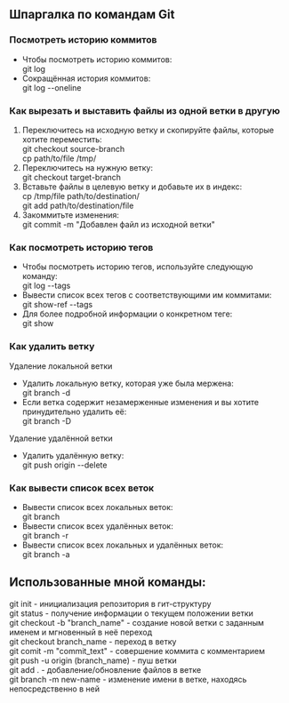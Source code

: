 ## Шпаргалка по командам Git
### Посмотреть историю коммитов
+ Чтобы посмотреть историю коммитов:  
  git log
+ Сокращённая история коммитов:   
  git log --oneline

### Как вырезать и выставить файлы из одной ветки в другую
1. Переключитесь на исходную ветку и скопируйте файлы, которые хотите переместить:  
   git checkout source-branch    
   cp path/to/file /tmp/
2. Переключитесь на нужную ветку:  
   git checkout target-branch
3. Вставьте файлы в целевую ветку и добавьте их в индекс:  
   cp /tmp/file path/to/destination/  
   git add path/to/destination/file
4. Закоммитьте изменения:  
   git commit -m "Добавлен файл из исходной ветки"

### Как посмотреть историю тегов
+ Чтобы посмотреть историю тегов, используйте следующую команду:  
  git log --tags
+ Вывести список всех тегов с соответствующими им коммитами:  
  git show-ref --tags
+ Для более подробной информации о конкретном теге:  
  git show <tag-name>

### Как удалить ветку
Удаление локальной ветки
+ Удалить локальную ветку, которая уже была мержена:  
  git branch -d <branch-name>
+ Если ветка содержит незамерженные изменения и вы хотите принудительно удалить её:  
  git branch -D <branch-name>

Удаление удалённой ветки
+ Удалить удалённую ветку:  
  git push origin --delete <branch-name>

### Как вывести список всех веток
+ Вывести список всех локальных веток:  
  git branch
+ Вывести список всех удалённых веток:  
  git branch -r
+ Вывести список всех локальных и удалённых веток:  
  git branch -a


## Использованные мной команды:
git init - инициализация репозитория в гит-структуру  
git status - получение информации о текущем положении ветки  
git checkout -b "branch_name" - создание новой ветки с заданным именем и мгновенный в неё переход  
git checkout branch_name - переход в ветку  
git comit -m "commit_text" - совершение коммита с комментарием  
git push -u origin (branch_name) - пуш ветки  
git add . - добавление/обновление файлов в ветке  
git branch -m new-name - изменение имени в ветке, находясь непосредственно в ней